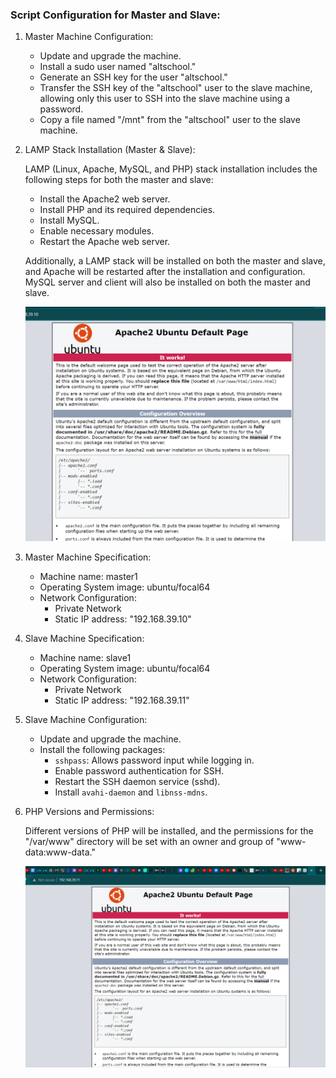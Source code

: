 ### Script Configuration for Master and Slave:

1. Master Machine Configuration:

    - Update and upgrade the machine.
    - Install a sudo user named "altschool."
    - Generate an SSH key for the user "altschool."
    - Transfer the SSH key of the "altschool" user to the slave machine, allowing only this user to SSH into the slave machine using a password.
    - Copy a file named "/mnt" from the "altschool" user to the slave machine.

2. LAMP Stack Installation (Master & Slave):

   LAMP (Linux, Apache, MySQL, and PHP) stack installation includes the following steps for both the master and slave:

    - Install the Apache2 web server.
    - Install PHP and its required dependencies.
    - Install MySQL.
    - Enable necessary modules.
    - Restart the Apache web server.

   Additionally, a LAMP stack will be installed on both the master and slave, and Apache will be restarted after the installation and configuration. MySQL server and client will also be installed on both the master and slave.

    ![apache load screen for master](apachepageonmasternode.png)  

3. Master Machine Specification:

   - Machine name: master1
   - Operating System image: ubuntu/focal64
   - Network Configuration:
     - Private Network
     - Static IP address: "192.168.39.10"


4. Slave Machine Specification:

   - Machine name: slave1
   - Operating System image: ubuntu/focal64
   - Network Configuration:
     - Private Network
     - Static IP address: "192.168.39.11"

5. Slave Machine Configuration:

    - Update and upgrade the machine.
    - Install the following packages:
      - `sshpass`: Allows password input while logging in.
      - Enable password authentication for SSH.
      - Restart the SSH daemon service (sshd).
      - Install `avahi-daemon` and `libnss-mdns`.

6. PHP Versions and Permissions:

   Different versions of PHP will be installed, and the permissions for the "/var/www" directory will be set with an owner and group of "www-data:www-data."


   ![apache load screen for slave](apachepageonslavenode.png)  